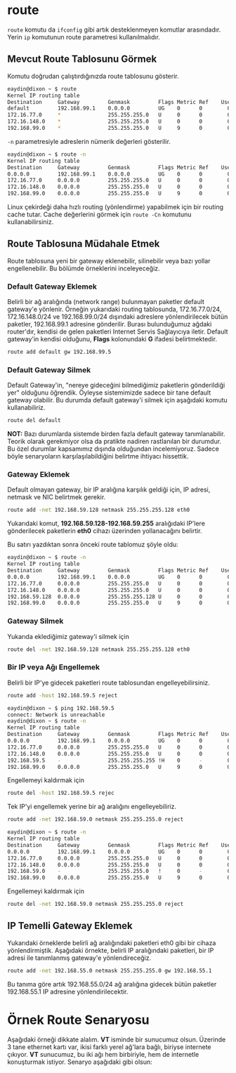 # route

```route``` komutu da ```ifconfig``` gibi artık desteklenmeyen komutlar arasındadır. Yerin ```ip``` komutunun route parametresi kullanılmalıdır.

## Mevcut Route Tablosunu Görmek

Komutu doğrudan çalıştırdığınızda route tablosunu gösterir.

```bash
eaydin@dixon ~ $ route
Kernel IP routing table
Destination     Gateway         Genmask         Flags Metric Ref    Use Iface
default         192.168.99.1    0.0.0.0         UG    0      0        0 wlan0
172.16.77.0     *               255.255.255.0   U     0      0        0 vmnet1
172.16.148.0    *               255.255.255.0   U     0      0        0 vmnet8
192.168.99.0    *               255.255.255.0   U     9      0        0 wlan0
```

```-n``` parametresiyle adreslerin nümerik değerleri gösterilir.

```bash
eaydin@dixon ~ $ route -n
Kernel IP routing table
Destination     Gateway         Genmask         Flags Metric Ref    Use Iface
0.0.0.0         192.168.99.1    0.0.0.0         UG    0      0        0 wlan0
172.16.77.0     0.0.0.0         255.255.255.0   U     0      0        0 vmnet1
172.16.148.0    0.0.0.0         255.255.255.0   U     0      0        0 vmnet8
192.168.99.0    0.0.0.0         255.255.255.0   U     9      0        0 wlan0
```

Linux çekirdeği daha hızlı routing (yönlendirme) yapabilmek için bir routing cache tutar. Cache değerlerini görmek için ```route -Cn``` komutunu kullanabilirsiniz.

## Route Tablosuna Müdahale Etmek
Route tablosuna yeni bir gateway eklenebilir, silinebilir veya bazı yollar engellenebilir. Bu bölümde örneklerini inceleyeceğiz.

### Default Gateway Eklemek

Belirli bir ağ aralığında (network range) bulunmayan paketler default gateway'e yönlenir. Örneğin yukarıdaki routing tablosunda, 172.16.77.0/24, 172.16.148.0/24 ve 192.168.99.0/24 dışındaki adreslere yönlendirilecek bütün paketler, 192.168.99.1 adresine gönderilir. Burası bulunduğumuz ağdaki router'dır, kendisi de gelen paketleri Internet Servis Sağlayıcıya iletir. Default gateway'in kendisi olduğunu, **Flags** kolonundaki **G** ifadesi belirtmektedir.

```bash
route add default gw 192.168.99.5
```

### Default Gateway Silmek

Default Gateway'in, "nereye gideceğini bilmediğimiz paketlerin gönderildiği yer" olduğunu öğrendik. Öyleyse sistemimizde sadece bir tane default gateway olabilir. Bu durumda default gateway'i silmek için aşağıdaki komutu kullanabiliriz.

```bash
route del default
```

**NOT:** Bazı durumlarda sistemde birden fazla default gateway tanımlanabilir. Teorik olarak gerekmiyor olsa da pratikte nadiren rastlanılan bir durumdur. Bu özel durumlar kapsamımız dışında olduğundan incelemiyoruz. Sadece böyle senaryoların karşılaşılabildiğini belirtme ihtiyacı hissettik.

### Gateway Eklemek

Default olmayan gateway, bir IP aralığına karşılık geldiği için, IP adresi, netmask ve NIC belirtmek gerekir.

```bash
route add -net 192.168.59.128 netmask 255.255.255.128 eth0
```

Yukarıdaki komut, **192.168.59.128-192.168.59.255** aralığıdaki IP'lere gönderilecek paketlerin **eth0** cihazı üzerinden yollanacağını belirtir.

Bu satırı yazdıktan sonra önceki route tablomuz şöyle oldu:

```bash
eaydin@dixon ~ $ route -n
Kernel IP routing table
Destination     Gateway         Genmask         Flags Metric Ref    Use Iface
0.0.0.0         192.168.99.1    0.0.0.0         UG    0      0        0 wlan0
172.16.77.0     0.0.0.0         255.255.255.0   U     0      0        0 vmnet1
172.16.148.0    0.0.0.0         255.255.255.0   U     0      0        0 vmnet8
192.168.59.128  0.0.0.0         255.255.255.128 U     0      0        0 eth0
192.168.99.0    0.0.0.0         255.255.255.0   U     9      0        0 wlan0
```
### Gateway Silmek

Yukarıda eklediğimiz gateway'i silmek için

```bash
route del -net 192.168.59.128 netmask 255.255.255.128 eth0
```

### Bir IP veya Ağı Engellemek

Belirli bir IP'ye gidecek paketleri route tablosundan engelleyebilirsiniz.

```bash
route add -host 192.168.59.5 reject
```

```bash
eaydin@dixon ~ $ ping 192.168.59.5
connect: Network is unreachable
eaydin@dixon ~ $ route -n
Kernel IP routing table
Destination     Gateway         Genmask         Flags Metric Ref    Use Iface
0.0.0.0         192.168.99.1    0.0.0.0         UG    0      0        0 wlan0
172.16.77.0     0.0.0.0         255.255.255.0   U     0      0        0 vmnet1
172.16.148.0    0.0.0.0         255.255.255.0   U     0      0        0 vmnet8
192.168.59.5    -               255.255.255.255 !H    0      -        0 -
192.168.99.0    0.0.0.0         255.255.255.0   U     9      0        0 wlan0
```

Engellemeyi kaldırmak için

```bash
route del -host 192.168.59.5 rejec
```

Tek IP'yi engellemek yerine bir ağ aralığını engelleyebiliriz.

```bash
route add -net 192.168.59.0 netmask 255.255.255.0 reject
```

```bash
eaydin@dixon ~ $ route -n
Kernel IP routing table
Destination     Gateway         Genmask         Flags Metric Ref    Use Iface
0.0.0.0         192.168.99.1    0.0.0.0         UG    0      0        0 wlan0
172.16.77.0     0.0.0.0         255.255.255.0   U     0      0        0 vmnet1
172.16.148.0    0.0.0.0         255.255.255.0   U     0      0        0 vmnet8
192.168.59.0    -               255.255.255.0   !     0      -        0 -
192.168.99.0    0.0.0.0         255.255.255.0   U     9      0        0 wlan0
```

Engellemeyi kaldırmak için

```bash
route del -net 192.168.59.0 netmask 255.255.255.0 reject
```

## IP Temelli Gateway Eklemek

Yukarıdaki örneklerde belirli ağ aralığındaki paketleri eth0 gibi bir cihaza yönlendirmiştik. Aşağıdaki örnekte, belirli IP aralığındaki paketleri, bir IP adresi ile tanımlanmış gateway'e yönlendireceğiz.

```bash
route add -net 192.168.55.0 netmask 255.255.255.0 gw 192.168.55.1
```

Bu tanıma göre artık 192.168.55.0/24 ağ aralığına gidecek bütün paketler 192.168.55.1 IP adresine yönlendirilecektir.



# Örnek Route Senaryosu

Aşağıdaki örneği dikkate alalım. **VT** isminde bir sunucumuz olsun. Üzerinde 3 tane ethernet kartı var, ikisi farklı yerel ağ'lara bağlı, biriyse internete çıkıyor. **VT** sunucumuz, bu iki ağı hem birbiriyle, hem de internetle konuşturmak istiyor. Senaryo aşağıdaki gibi olsun:

